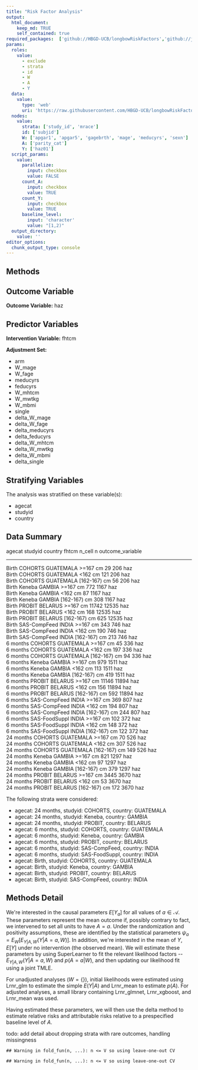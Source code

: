 ```yaml
---
title: "Risk Factor Analysis"
output: 
  html_document:
    keep_md: TRUE
    self_contained: true
required_packages:  ['github://HBGD-UCB/longbowRiskFactors','github://jeremyrcoyle/skimr@vector_types', 'github://tlverse/delayed']
params:
  roles:
    value:
      - exclude
      - strata
      - id
      - W
      - A
      - Y
  data: 
    value: 
      type: 'web'
      uri: 'https://raw.githubusercontent.com/HBGD-UCB/longbowRiskFactors/master/inst/sample_data/birthwt_data.rdata'
  nodes:
    value:
      strata: ['study_id', 'mrace']
      id: ['subjid']
      W: ['apgar1', 'apgar5', 'gagebrth', 'mage', 'meducyrs', 'sexn']
      A: ['parity_cat']
      Y: ['haz01']
  script_params:
    value:
      parallelize:
        input: checkbox
        value: FALSE
      count_A:
        input: checkbox
        value: TRUE
      count_Y:
        input: checkbox
        value: TRUE        
      baseline_level:
        input: 'character'
        value: "[1,2)"
  output_directory:
    value: ''
editor_options: 
  chunk_output_type: console
---
```








## Methods
## Outcome Variable

**Outcome Variable:** haz

## Predictor Variables

**Intervention Variable:** fhtcm

**Adjustment Set:**

* arm
* W_mage
* W_fage
* meducyrs
* feducyrs
* W_mhtcm
* W_mwtkg
* W_mbmi
* single
* delta_W_mage
* delta_W_fage
* delta_meducyrs
* delta_feducyrs
* delta_W_mhtcm
* delta_W_mwtkg
* delta_W_mbmi
* delta_single

## Stratifying Variables

The analysis was stratified on these variable(s):

* agecat
* studyid
* country

## Data Summary

agecat      studyid         country     fhtcm           n_cell       n  outcome_variable 
----------  --------------  ----------  -------------  -------  ------  -----------------
Birth       COHORTS         GUATEMALA   >=167 cm            29     206  haz              
Birth       COHORTS         GUATEMALA   <162 cm            121     206  haz              
Birth       COHORTS         GUATEMALA   [162-167) cm        56     206  haz              
Birth       Keneba          GAMBIA      >=167 cm           772    1167  haz              
Birth       Keneba          GAMBIA      <162 cm             87    1167  haz              
Birth       Keneba          GAMBIA      [162-167) cm       308    1167  haz              
Birth       PROBIT          BELARUS     >=167 cm         11742   12535  haz              
Birth       PROBIT          BELARUS     <162 cm            168   12535  haz              
Birth       PROBIT          BELARUS     [162-167) cm       625   12535  haz              
Birth       SAS-CompFeed    INDIA       >=167 cm           343     746  haz              
Birth       SAS-CompFeed    INDIA       <162 cm            190     746  haz              
Birth       SAS-CompFeed    INDIA       [162-167) cm       213     746  haz              
6 months    COHORTS         GUATEMALA   >=167 cm            45     336  haz              
6 months    COHORTS         GUATEMALA   <162 cm            197     336  haz              
6 months    COHORTS         GUATEMALA   [162-167) cm        94     336  haz              
6 months    Keneba          GAMBIA      >=167 cm           979    1511  haz              
6 months    Keneba          GAMBIA      <162 cm            113    1511  haz              
6 months    Keneba          GAMBIA      [162-167) cm       419    1511  haz              
6 months    PROBIT          BELARUS     >=167 cm         11146   11894  haz              
6 months    PROBIT          BELARUS     <162 cm            156   11894  haz              
6 months    PROBIT          BELARUS     [162-167) cm       592   11894  haz              
6 months    SAS-CompFeed    INDIA       >=167 cm           369     807  haz              
6 months    SAS-CompFeed    INDIA       <162 cm            194     807  haz              
6 months    SAS-CompFeed    INDIA       [162-167) cm       244     807  haz              
6 months    SAS-FoodSuppl   INDIA       >=167 cm           102     372  haz              
6 months    SAS-FoodSuppl   INDIA       <162 cm            148     372  haz              
6 months    SAS-FoodSuppl   INDIA       [162-167) cm       122     372  haz              
24 months   COHORTS         GUATEMALA   >=167 cm            70     526  haz              
24 months   COHORTS         GUATEMALA   <162 cm            307     526  haz              
24 months   COHORTS         GUATEMALA   [162-167) cm       149     526  haz              
24 months   Keneba          GAMBIA      >=167 cm           821    1297  haz              
24 months   Keneba          GAMBIA      <162 cm             97    1297  haz              
24 months   Keneba          GAMBIA      [162-167) cm       379    1297  haz              
24 months   PROBIT          BELARUS     >=167 cm          3445    3670  haz              
24 months   PROBIT          BELARUS     <162 cm             53    3670  haz              
24 months   PROBIT          BELARUS     [162-167) cm       172    3670  haz              


The following strata were considered:

* agecat: 24 months, studyid: COHORTS, country: GUATEMALA
* agecat: 24 months, studyid: Keneba, country: GAMBIA
* agecat: 24 months, studyid: PROBIT, country: BELARUS
* agecat: 6 months, studyid: COHORTS, country: GUATEMALA
* agecat: 6 months, studyid: Keneba, country: GAMBIA
* agecat: 6 months, studyid: PROBIT, country: BELARUS
* agecat: 6 months, studyid: SAS-CompFeed, country: INDIA
* agecat: 6 months, studyid: SAS-FoodSuppl, country: INDIA
* agecat: Birth, studyid: COHORTS, country: GUATEMALA
* agecat: Birth, studyid: Keneba, country: GAMBIA
* agecat: Birth, studyid: PROBIT, country: BELARUS
* agecat: Birth, studyid: SAS-CompFeed, country: INDIA



## Methods Detail

We're interested in the causal parameters $E[Y_a]$ for all values of $a \in \mathcal{A}$. These parameters represent the mean outcome if, possibly contrary to fact, we intervened to set all units to have $A=a$. Under the randomization and positivity assumptions, these are identified by the statistical parameters $\psi_a=E_W[E_{Y|A,W}(Y|A=a,W)]$.  In addition, we're interested in the mean of $Y$, $E[Y]$ under no intervention (the observed mean). We will estimate these parameters by using SuperLearner to fit the relevant likelihood factors -- $E_{Y|A,W}(Y|A=a,W)$ and $p(A=a|W)$, and then updating our likelihood fit using a joint TMLE.

For unadjusted analyses ($W=\{\}$), initial likelihoods were estimated using Lrnr_glm to estimate the simple $E(Y|A)$ and Lrnr_mean to estimate $p(A)$. For adjusted analyses, a small library containing Lrnr_glmnet, Lrnr_xgboost, and Lrnr_mean was used.

Having estimated these parameters, we will then use the delta method to estimate relative risks and attributable risks relative to a prespecified baseline level of $A$.

todo: add detail about dropping strata with rare outcomes, handling missingness



```
## Warning in fold_fun(n, ...): n <= V so using leave-one-out CV

## Warning in fold_fun(n, ...): n <= V so using leave-one-out CV
```




<!-- # Results Detail -->

<!-- ## Results Plots -->
<!-- ```{r plot_tsm, warning=FALSE, message=FALSE} -->
<!-- tsm_plot(formatted_results) -->
<!-- ``` -->

<!-- ```{r plot_rr, warning=FALSE, message=FALSE} -->
<!-- rr_plot(formatted_results) -->
<!-- ``` -->

<!-- ```{r plot_ate, warning=FALSE, message=FALSE} -->
<!-- ate_plot(formatted_results) -->
<!-- ``` -->

<!-- ```{r plot_paf, warning=FALSE, message=FALSE} -->
<!-- paf_plot(formatted_results) -->
<!-- ``` -->

<!-- ```{r plot_par, warning=FALSE, message=FALSE} -->
<!-- par_plot(formatted_results) -->
<!-- ``` -->

<!-- ## Results Table -->
<!-- ```{r results_tables, results="asis"} -->
<!-- parameter_types <- unique(formatted_results$type) -->
<!-- for(parameter_type in parameter_types){ -->
<!--   cat(sprintf("\n\n### Parameter: %s\n", parameter_type)) -->
<!--   print_cols <- c(nodes$strata, "intervention_level", "baseline_level",  -->
<!--                   "estimate", "ci_lower", "ci_upper") -->
<!--   subset <- formatted_results[type==parameter_type, print_cols, with=FALSE] -->

<!--   k <- kable(subset) -->
<!--   print(k) -->
<!-- } -->
<!-- ``` -->
